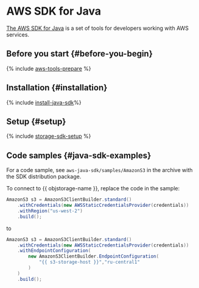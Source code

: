 # AWS SDK for Java

[The AWS SDK for Java](https://aws.amazon.com/sdk-for-java/) is a set of tools for developers working with AWS services.

## Before you start {#before-you-begin}

{% include [aws-tools-prepare](../../_includes/aws-tools/aws-tools-prepare.md) %}

## Installation {#installation}

{% include [install-java-sdk](../../_includes/aws-tools/install-java-sdk.md)%}

## Setup {#setup}

{% include [storage-sdk-setup](../_includes_service/storage-sdk-setup-storage-url.md) %}

## Code samples {#java-sdk-examples}

For a code sample, see `aws-java-sdk/samples/AmazonS3` in the archive with the SDK distribution package.

To connect to {{ objstorage-name }}, replace the code in the sample:

```java
AmazonS3 s3 = AmazonS3ClientBuilder.standard()
    .withCredentials(new AWSStaticCredentialsProvider(credentials))
    .withRegion("us-west-2")
    .build();
```

to

```java
AmazonS3 s3 = AmazonS3ClientBuilder.standard()
    .withCredentials(new AWSStaticCredentialsProvider(credentials))
    .withEndpointConfiguration(
        new AmazonS3ClientBuilder.EndpointConfiguration(
            "{{ s3-storage-host }}","ru-central1"
        )
    )
    .build();
```

